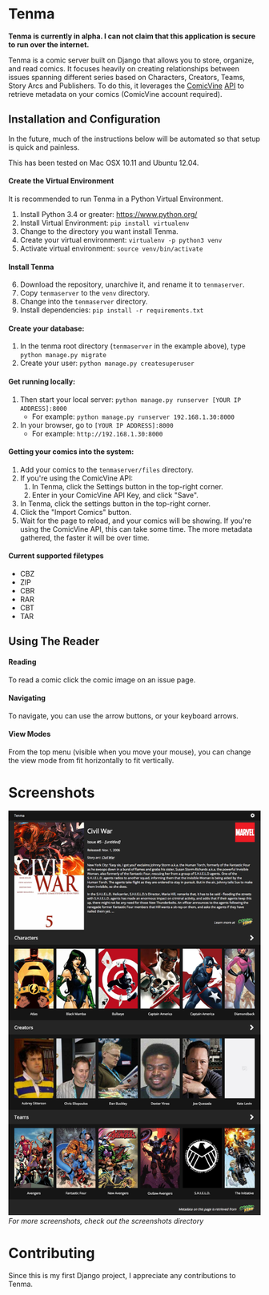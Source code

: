 # Tenma #

**Tenma is currently in alpha. I can not claim that this application is secure to run over the internet.**

Tenma is a comic server built on Django that allows you to store, organize, and read comics. It focuses heavily on creating relationships between issues spanning different series based on Characters, Creators, Teams, Story Arcs and Publishers. To do this, it leverages the [ComicVine](http://comicvine.gamespot.com) [API](http://comicvine.gamespot.com/api) to retrieve metadata on your comics (ComicVine account required). 

## Installation and Configuration ##

In the future, much of the instructions below will be automated so that setup is quick and painless. 

This has been tested on Mac OSX 10.11 and Ubuntu 12.04.

#### Create the Virtual Environment ####

It is recommended to run Tenma in a Python Virtual Environment. 

1. Install Python 3.4 or greater: https://www.python.org/
2. Install Virtual Environment: `pip install virtualenv`
3. Change to the directory you want install Tenma.
4. Create your virtual environment: `virtualenv -p python3 venv`
5. Activate virtual environment: `source venv/bin/activate`

#### Install Tenma ####

6. Download the repository, unarchive it, and rename it to `tenmaserver`.
7. Copy `tenmaserver` to the `venv` directory.
8. Change into the `tenmaserver` directory.
9. Install dependencies: `pip install -r requirements.txt`

#### Create your database: ####

1. In the tenma root directory (`tenmaserver` in the example above), type `python manage.py migrate`
2. Create your user: `python manage.py createsuperuser`

#### Get running locally: ####

1. Then start your local server: `python manage.py runserver [YOUR IP ADDRESS]:8000`
	* For example: `python manage.py runserver 192.168.1.30:8000`
2. In your browser, go to `[YOUR IP ADDRESS]:8000`
	* For example: `http://192.168.1.30:8000` 

#### Getting your comics into the system: ####

1. Add your comics to the `tenmaserver/files` directory.
2. If you're using the ComicVine API:
	1. In Tenma, click the Settings button in the top-right corner.
	2. Enter in your ComicVine API Key, and click "Save".
3. In Tenma, click the settings button in the top-right corner.
4. Click the "Import Comics" button.
5. Wait for the page to reload, and your comics will be showing. If you're using the ComicVine API, this can take some time. The more metadata gathered, the faster it will be over time.

#### Current supported filetypes ####

* CBZ
* ZIP
* CBR
* RAR
* CBT
* TAR

## Using The Reader ##

#### Reading ####
To read a comic click the comic image on an issue page. 

#### Navigating ####
To navigate, you can use the arrow buttons, or your keyboard arrows.

#### View Modes ####
From the top menu (visible when you move your mouse), you can change the view mode from fit horizontally to fit vertically.

# Screenshots #

![homepage](./screenshots/issue.png)
*For more screenshots, check out the screenshots directory*

# Contributing #
Since this is my first Django project, I appreciate any contributions to Tenma.
